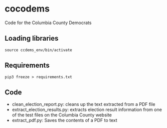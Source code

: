 # cocodems
Code for the Columbia County Democrats

## Loading libraries
    source ccdems_env/bin/activate

## Requirements
    pip3 freeze > requirements.txt

## Code
* clean_election_report.py: cleans up the text extracted from a PDF file
* extract_election_results.py: extracts election result information from one of the test files on the Columbia County website
* extract_pdf.py: Saves the contents of a PDF to text